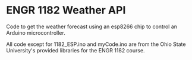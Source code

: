# ENGR 1182 Weather API
 Code to get the weather forecast using an esp8266 chip to control an Arduino microcontroller.

All code except for 1182_ESP.ino and myCode.ino are from the Ohio State University's provided libraries for the ENGR 1182 course.
